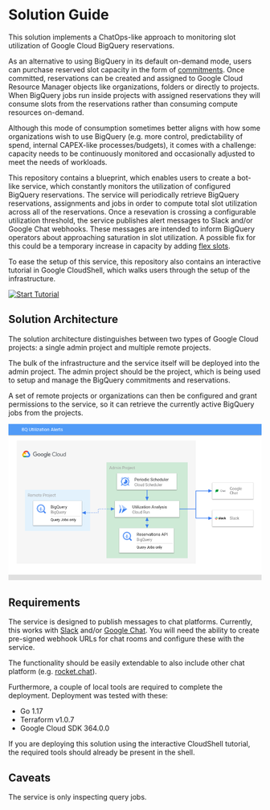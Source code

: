 # Solution Guide

This solution implements a ChatOps-like approach to monitoring slot utilization of Google Cloud BigQuery reservations.

As an alternative to using BigQuery in its default on-demand mode, users can purchase reserved slot capacity in the form of [commitments](https://cloud.google.com/bigquery/docs/reservations-intro). Once committed, reservations can be created and assigned to Google Cloud Resource Manager objects like organizations, folders or directly to projects. When BigQuery jobs run inside projects with assigned reservations they will consume slots from the reservations rather than consuming compute resources on-demand.

Although this mode of consumption sometimes better aligns with how some organizations wish to use BigQuery (e.g. more control, predictability of spend, internal CAPEX-like processes/budgets), it comes with a challenge: capacity needs to be continuously monitored and occasionally adjusted to meet the needs of workloads.

This repository contains a blueprint, which enables users to create a bot-like service, which constantly monitors the utilization of configured BigQuery reservations. The service will periodically retrieve BigQuery reservations, assignments and jobs in order to compute total slot utilization across all of the reservations. Once a resevation is crossing a configurable utilization threshold, the service publishes alert messages to Slack and/or Google Chat webhooks. These messages are intended to inform BigQuery operators about approaching saturation in slot utilization. A possible fix for this could be a temporary increase in capacity by adding [flex slots](https://cloud.google.com/blog/products/data-analytics/introducing-bigquery-flex-slots).

To ease the setup of this service, this repository also contains an interactive tutorial in Google CloudShell, which walks users through the setup of the infrastructure.

[![Start Tutorial](https://gstatic.com/cloudssh/images/open-btn.svg)](https://ssh.cloud.google.com/cloudshell/editor?cloudshell_git_repo=https://github.com/googlecloudplatform/bq-utilization-alerts?cloudshell_tutorial=TUTORIAL.md)

## Solution Architecture

The solution architecture distinguishes between two types of Google Cloud projects: a single admin project and multiple remote projects.

The bulk of the infrastructure and the service itself will be deployed into the admin project. The admin project should be the project, which is being used to setup and manage the BigQuery commitments and reservations.

A set of remote projects or organizations can then be configured and grant permissions to the service, so it can retrieve the currently active BigQuery jobs from the projects.

![Architecture](./architecture.png)

## Requirements

The service is designed to publish messages to chat platforms. Currently, this works with [Slack](https://slack.com) and/or [Google Chat](https://chat.google.com). You will need the ability to create pre-signed webhook URLs for chat rooms and configure these with the service.

The functionality should be easily extendable to also include other chat platform (e.g. [rocket.chat](https://rocket.chat)).

Furthermore, a couple of local tools are required to complete the deployment. Deployment was tested with these:

- Go 1.17
- Terraform v1.0.7
- Google Cloud SDK 364.0.0

If you are deploying this solution using the interactive CloudShell tutorial, the required tools should already be present in the shell.

## Caveats

The service is only inspecting query jobs.
